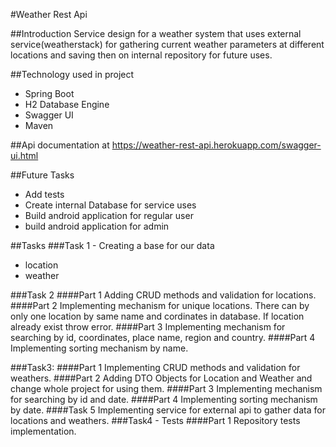 #Weather Rest Api

##Introduction
Service design for a weather system that uses external service(weatherstack) for gathering current weather parameters at different locations and saving then on internal repository for future uses.

##Technology used in project
- Spring Boot
- H2 Database Engine
- Swagger UI
- Maven

##Api documentation at https://weather-rest-api.herokuapp.com/swagger-ui.html

##Future Tasks
- Add tests
- Create internal Database for service uses
- Build android application for regular user
- build android application for admin

##Tasks
###Task 1 - Creating a base for our data
- location
- weather

###Task 2
####Part 1 
Adding CRUD methods and validation for locations.
####Part 2
Implementing mechanism for unique locations. There can by only one location by same name and cordinates in database. If location already exist throw error.
####Part 3
Implementing mechanism for searching by id, coordinates, place name, region and country.
####Part 4
Implementing sorting mechanism by name.

###Task3:
####Part 1
Implementing CRUD methods and validation for weathers.
####Part 2
Adding DTO Objects for Location and Weather and change whole project for using them.
####Part 3
Implementing mechanism for searching by id and date.
####Part 4
Implementing sorting mechanism by date.
####Task 5
Implementing service for external api to gather data for locations and weathers.
###Task4 - Tests
####Part 1
Repository tests implementation.
